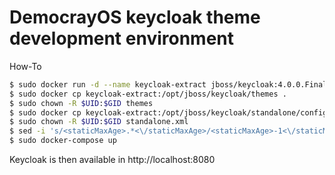 # DemocrayOS keycloak theme development environment

How-To
```bash
$ sudo docker run -d --name keycloak-extract jboss/keycloak:4.0.0.Final 'echo "This is fine"' 
$ sudo docker cp keycloak-extract:/opt/jboss/keycloak/themes .
$ sudo chown -R $UID:$GID themes
$ sudo docker cp keycloak-extract:/opt/jboss/keycloak/standalone/configuration/standalone.xml .
$ sudo chown -R $UID:$GID standalone.xml
$ sed -i 's/<staticMaxAge>.*<\/staticMaxAge>/<staticMaxAge>-1<\/staticMaxAge>/g' standalone.xml
$ sudo docker-compose up
```

Keycloak is then available in http://localhost:8080
